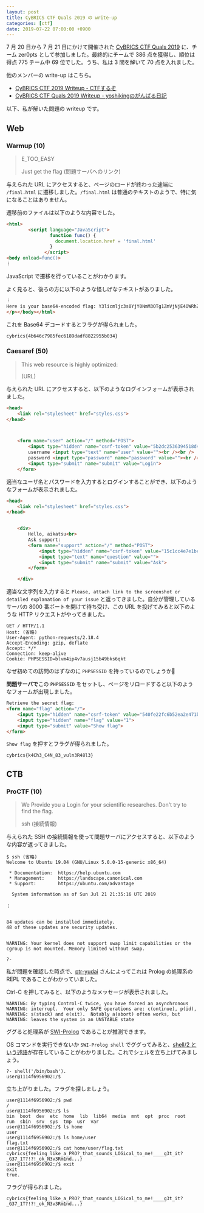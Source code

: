 ```yaml
---
layout: post
title: CyBRICS CTF Quals 2019 の write-up
categories: [ctf]
date: 2019-07-22 07:00:00 +0900
---
```


7 月 20 日から 7 月 21 日にかけて開催された [CyBRICS CTF Quals 2019](https://cybrics.net) に、チーム zer0pts として参加しました。最終的にチームで 386 点を獲得し、順位は得点 775 チーム中 69 位でした。うち、私は 3 問を解いて 70 点を入れました。

他のメンバーの write-up はこちら。

- [CyBRICS CTF 2019 Writeup - CTFするぞ](https://ptr-yudai.hatenablog.com/entry/2019/07/21/212133)
- [CyBRICS CTF Quals 2019 Writeup - yoshikingのがんばる日記](https://yoshiking.hatenablog.jp/entry/2019/07/22/183332)

以下、私が解いた問題の writeup です。

## Web
### Warmup (10)
> E_TOO_EASY
> 
> Just get the flag (問題サーバへのリンク)

与えられた URL にアクセスすると、ページのロードが終わった途端に `/final.html` に遷移しました。`/final.html` は普通のテキストのようで、特に気になることはありません。

遷移前のファイルは以下のような内容でした。

```html
<html>
        <script language="JavaScript">
                function func() {
                  document.location.href = 'final.html'
                }
              </script>
<body onload=func()>
︙
```

JavaScript で遷移を行っていることがわかります。

よく見ると、後ろの方に以下のような怪しげなテキストがありました。

```html
︙
Here is your base64-encoded flag: Y3licmljc3s0YjY0NmM3OTg1ZmVjNjE4OWRhZGY4ODIyOTU1YjAzNH0=
</p></body></html>
```

これを Base64 デコードするとフラグが得られました。

```
cybrics{4b646c7985fec6189dadf8822955b034}
```

### Caesaref (50)
> This web resource is highly optimized:
> 
> (URL)

与えられた URL にアクセスすると、以下のようなログインフォームが表示されました。

```html
<head>
    <link rel="stylesheet" href="styles.css">
</head>



    <form name="user" action="/" method="POST">
        <input type="hidden" name="csrf-token" value="5b2dc2536394518d40770a1b9d39548c8c70034fcd604c5a98f6ea329a5006fc">
        username <input type="text" name="user" value=""><br /><br />
        password <input type="password" name="password" value=""><br /><br />
        <input type="submit" name="submit" value="Login">
    </form>
```

適当なユーザ名とパスワードを入力するとログインすることができ、以下のようなフォームが表示されました。

```html
<head>
    <link rel="stylesheet" href="styles.css">
</head>


    <div>
        Hello, aikatsu<br>
        Ask support:
        <form name="support" action="/" method="POST">
            <input type="hidden" name="csrf-token" value="15c1cc4e7e1bcbed356e01f0687077f9b1816bb1008be8630894ef62b3b26b28">
            <input type="text" name="question" value="">
            <input type="submit" name="submit" value="Ask">
        </form>

    </div>
```

適当な文字列を入力すると `Please, attach link to the screenshot or detailed explanation of your issue` と返ってきました。自分が管理しているサーバの 8000 番ポートを開けて待ち受け、この URL を投げてみると以下のような HTTP リクエストがやってきました。

```
GET / HTTP/1.1
Host: (省略)
User-Agent: python-requests/2.18.4
Accept-Encoding: gzip, deflate
Accept: */*
Connection: keep-alive
Cookie: PHPSESSID=blvm4ip4v7ausj15b49bks6qkt
```

なぜ初めての訪問のはずなのに `PHPSESSID` を持っているのでしょうか🤔

**問題サーバで**この `PHPSESSID` をセットし、ページをリロードすると以下のようなフォームが出現しました。

```html
Retrieve the secret flag:
<form name="flag" action="/">
    <input type="hidden" name="csrf-token" value="540fe22fc6b52ea2e471b99c9e7d215e1027e3b054ab2cfc0448cb84c56ba1fe">
    <input type="hidden" name="flag" value="1">
    <input type="submit" value="Show flag">
</form>
```

`Show flag` を押すとフラグが得られました。

```
cybrics{k4Ch3_C4N_83_vuln3R48l3}
```

## CTB
### ProCTF (10)
> We Provide you a Login for your scientific researches. Don't try to find the flag.
> 
> ssh (接続情報)

与えられた SSH の接続情報を使って問題サーバにアクセスすると、以下のような内容が返ってきました。

```
$ ssh (省略)
Welcome to Ubuntu 19.04 (GNU/Linux 5.0.0-15-generic x86_64)

 * Documentation:  https://help.ubuntu.com
 * Management:     https://landscape.canonical.com
 * Support:        https://ubuntu.com/advantage

  System information as of Sun Jul 21 21:35:16 UTC 2019

︙


84 updates can be installed immediately.
48 of these updates are security updates.


WARNING: Your kernel does not support swap limit capabilities or the cgroup is not mounted. Memory limited without swap.

?- 
```

私が問題を確認した時点で、[ptr-yudai](https://twitter.com/ptrYudai) さんによってこれは Prolog の処理系の REPL であることがわかっていました。

Ctrl-C を押してみると、以下のようなメッセージが表示されました。

```
WARNING: By typing Control-C twice, you have forced an asynchronous
WARNING: interrupt.  Your only SAFE operations are: c(ontinue), p(id),
WARNING: s(stack) and e(xit).  Notably a(abort) often works, but
WARNING: leaves the system in an UNSTABLE state
```

ググると処理系が [SWI-Prolog](https://www.swi-prolog.org/) であることが推測できます。

OS コマンドを実行できないか `SWI-Prolog shell` でググってみると、[shell/2 という述語](https://www.swi-prolog.org/pldoc/man?predicate=shell/2)が存在していることがわかりました。これでシェルを立ち上げてみましょう。

```
?- shell('/bin/bash').
user@1114f6956902:/$ 
```

立ち上がりました。フラグを探しましょう。

```
user@1114f6956902:/$ pwd
/
user@1114f6956902:/$ ls
bin  boot  dev  etc  home  lib  lib64  media  mnt  opt  proc  root  run  sbin  srv  sys  tmp  usr  var
user@1114f6956902:/$ ls home
user
user@1114f6956902:/$ ls home/user
flag.txt
user@1114f6956902:/$ cat home/user/flag.txt 
cybrics{feeling_like_a_PRO?_that_sounds_LOGical_to_me!____g3t_it?_G37_1T?!?!_ok_N3v3Rm1nd...}
user@1114f6956902:/$ exit
exit
true.
```

フラグが得られました。

```
cybrics{feeling_like_a_PRO?_that_sounds_LOGical_to_me!____g3t_it?_G37_1T?!?!_ok_N3v3Rm1nd...}
```